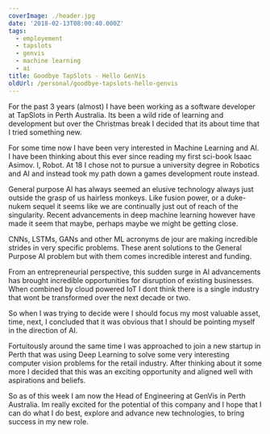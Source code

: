 ```yaml
---
coverImage: ./header.jpg
date: '2018-02-13T08:00:40.000Z'
tags:
  - employement
  - tapslots
  - genvis
  - machine learning
  - ai
title: Goodbye TapSlots - Hello GenVis
oldUrl: /personal/goodbye-tapslots-hello-genvis
---
```


For the past 3 years (almost) I have been working as a software developer at TapSlots in Perth Australia. Its been a wild ride of learning and development but over the Christmas break I decided that its about time that I tried something new.

<!-- more -->

For some time now I have been very interested in Machine Learning and AI. I have been thinking about this ever since reading my first sci-book Isaac Asimov. I, Robot. At 18 I chose not to pursue a university degree in Robotics and AI and instead took my path down a games development route instead.

General purpose AI has always seemed an elusive technology always just outside the grasp of us hairless monkeys. Like fusion power, or a duke-nukem sequel it seems like we are continually just out of reach of the singularity. Recent advancements in deep machine learning however have made it seem that maybe, perhaps maybe we might be getting close.

CNNs, LSTMs, GANs and other ML acronyms de jour are making incredible strides in very specific problems. These arent solutions to the General Purpose AI problem but with them comes incredible interest and funding.

From an entrepreneurial perspective, this sudden surge in AI advancements has brought incredible opportunities for disruption of existing businesses. When combined by cloud powered IoT I dont think there is a single industry that wont be transformed over the next decade or two.

So when I was trying to decide were I should focus my most valuable asset, time, next, I concluded that it was obvious that I should be pointing myself in the direction of AI.

Fortuitously around the same time I was approached to join a new startup in Perth that was using Deep Learning to solve some very interesting computer vision problems for the retail industry. After thinking about it some more I decided that this was an exciting opportunity and aligned well with aspirations and beliefs.

So as of this week I am now the Head of Engineering at GenVis in Perth Australia. Im really excited for the potential of this company and I hope that I can do what I do best, explore and advance new technologies, to bring success in my new role.
